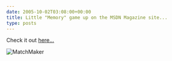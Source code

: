 ```yaml
---
date: 2005-10-02T03:08:00+00:00
title: Little "Memory" game up on the MSDN Magazine site...
type: posts
---
```

Check it out [here...](http://msdn.microsoft.com/msdnmag/issues/05/10/advancedbasics/default.aspx)

<img alt="MatchMaker" src="http://msdn.microsoft.com/msdnmag/issues/05/10/advancedbasics/fig01.gif" border="0" />
